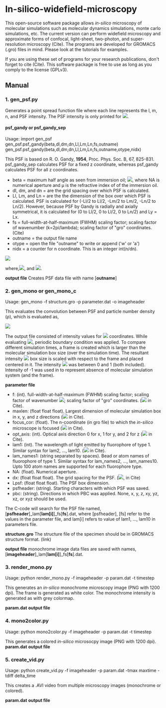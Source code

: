 # In-silico-widefield-microscopy

This open-source software package allows *in-silico* microscopy of molecular simulations such as molecular
dynamics simulations, monte carlo simulations, etc. The current version can perform widefield microscopy 
and approximate forms of confocal, light-sheet, two-photon, and super-resolution microscopy (Cite). 
The programs are developed for GROMACS (.gro) files in mind. Please look at the tutorials for examples.

If you are using these set of programs for your research publications, don't forget to cite (Cite). This software 
package is free to use as long as you comply to the license (GPLv3).

## Manual

### 1. gen_psf.py 

Generates a point spread function file where each line represents the l, m, n, and PSF intensity.
The PSF intensity is only printed for <img src="https://render.githubusercontent.com/render/math?math=m \leq l">.

#### psf_gandy or psf_gandy_sep
Usage: 
import gen_psf
gen_psf.psf_gandy(beta,dl,dm,dn,Ll,Lm,Ln,fs,outname)
gen_psf.psf_gandy(beta,dl,dm,dn,Ll,Lm,Ln,fs,outname,otype,nidx)


This PSF is based on  R. O. Gandy, **1954**, Proc. Phys. Soc. B, 67, 825-831. psf_gandy_sep calculates PSF for a fixed z coordinate, whereas
psf_gandy calculates PSF for all z coordinates.
- beta = maximum half angle as seen from immersion oil; <img src="https://render.githubusercontent.com/render/math?math=\sin^{-1}(NA/\mu)">, where NA is numerical aperture
  and μ is the refractive index of of the immersion oil. 
- dl, dm, and dn = are the grid spacing over which PSF is calculated. 
- Ll, Lm, and Ln = are the the dimension of the box over which PSF is calculated. PSF is calculated for (-Ll/2 to Ll/2, -Lm/2 to Lm/2, -Ln/2 to Ln/2). However, because PSF
  by Gandy is radially and axially symmetrical, it is calculated for (0 to Ll/2, 0 to Ll/2, 0 to Ln/2) and Ly = Lx.
- fs = full-width-at-half-maximum (FWHM) scaling factor; scaling factor of wavenumber (k=2pi/lambda); scaling factor of "gro" coordinates. (Cite) 
- outname = the output file name
- otype = open the file "outname" to write or append ('w' or 'a')
- nidx = a counter for n coordinate. This is an integer int(n/dn).
<img src="https://latex.codecogs.com/gif.latex?=PSF(r,n^')=PSF(l^',m^',n^')=I_0 \left\vert \frac{3}{2(1-\cos^{3/2}\beta)} \int_0^\beta e^{ik^'n^'\cos\theta}J_0(k^'r\sin\theta)\sin\theta\cos^{1/2}\theta d\theta \right\vert^2">

where,<img src="https://render.githubusercontent.com/render/math?math=k^'=\frac{2\pi f_s}{\lambda}">, and <img src="https://render.githubusercontent.com/render/math?math=I_0 = 1">.   

**output file**
Creates PSF data file with name [**outname**]

### 2. gen_mono or gen_mono_c
Usage:
gen_mono -f structure.gro -p parameter.dat -o imageheader

This evaluates the convolution between PSF and particle number density (ρ), which is evaluated as, 

<img src="https://render.githubusercontent.com/render/math?math=I(l^',m^')=\sum_{j=1}^N PSF(l^'-l_j,m^'-m_j,n_O-n_j)">

The output file consisted of intensity values for <img src="https://render.githubusercontent.com/render/math?math=(l^',m^')"> coordinates. While evaluating <img src="https://render.githubusercontent.com/render/math?math=I">, periodic boundary condition was applied. 
To compare different simulation times, a frame is created which is larger than the molecular simulation box size (over the simulation time). 
The resultant intensity <img src="https://render.githubusercontent.com/render/math?math=I"> box size is scaled with respect to the frame and placed centered in it. The intensity <img src="https://render.githubusercontent.com/render/math?math=I"> was between 0 and 1 (both included). Intensity of -1 was used in 
to represent absence of molecular simulation system (and the frame).

**parameter file**
- f: (int). full-width-at-half-maximum (FWHM) scaling factor; scaling factor of wavenumber <img src="https://render.githubusercontent.com/render/math?math=\left( k=2\pi/\lambda\right)">; scaling factor of "gro" coordinates. (<img src="https://render.githubusercontent.com/render/math?math=f_s"> in Cite).
- maxlen: (float float float). Largest dimension of molecular simulation box in x, y, and z directions (<img src="https://render.githubusercontent.com/render/math?math=B_l^*, B_m^*, B_n^*"> in Cite).
- focus_cor: (float). The n-coordinate (in gro file) to which the *in-silico* microscope is focused (<img src="https://render.githubusercontent.com/render/math?math=n_O"> in Cite). 
- opt_axis: (int). Optical axis direction 0 for x, 1 for y, and 2 for z (<img src="https://render.githubusercontent.com/render/math?math=n"> in Cite).
- lam1: (int). The wavelength of light emitted by fluorophore of type 1. Similar syntax for lam2, ..., lam10. (<img src="https://render.githubusercontent.com/render/math?math=\lambda"> in Cite).
- lam_names1: (string separated by spaces). Bead or atom names of fluorophore of type 1. Similar syntax for lam_names2, ..., lam_names10. Upto 100 atom names are supported for each fluorophore type.
- NA: (float). Numerical aperture. 
- dx: (float float float). The grid spacing for the PSF. (<img src="https://render.githubusercontent.com/render/math?math=\Delta l^', \Delta m^', \Delta n^'">,  in Cite)
- Lpsf: (float float float). The PSF box dimension. 
- psfheader: (string). Starting characters with which PSF was saved.
- pbc: (string). Directions in which PBC was applied. None, x, y, z, xy, yz, xz, or xyz should be used.

The C-code will search for the PSF file named, [**psfheader**]_lam[**lam[i]**]_fs[**fs**].dat, where [psfheader], [fs] refer to the values in the parameter file, and lam[i] refers to value of lam1, ..., lam10 in parameters file.

**structure.gro**
The structure file of the specimen should be in GROMACS structure format. (link)

**output file**
monochrome image data files are saved with names, [**imageheader**]_lam[**lam[i]**]_fs[**fs**].dat.

### 3. render_mono.py

Usage: python render_mono.py -f imageheader -p param.dat -t timestep

This generates an *in-silico* monochrome microscopy image (PNG with 1200 dpi). The frame is generated as white color. 
The monochrome intensity is generated as with grey colormap.

**param.dat**
**output file**

### 4. mono2color.py
Usage:  python mono2color.py -f imageheader -p param.dat -t timestep

This generates a colored *in-silico* microsocpy image (PNG with 1200 dpi).
**param.dat**
**output file**

### 5. create_vid.py
Usage:  python create_vid.py -f imageheader -p param.dat -tmax maxtime -tdiff delta_time

This creates a .AVI video from multiple microscopy images (monochrome or colored).

**param.dat**
**output file**
